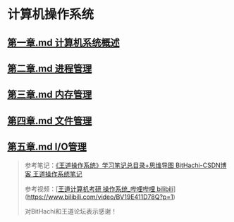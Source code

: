 # 计算机操作系统

## [第一章.md 计算机系统概述](./notes/第一章.md)

## [第二章.md 进程管理](./notes/第二章.md)

## [第三章.md 内存管理](./notes/第三章.md)

## [第四章.md 文件管理](./notes/第四章.md)

## [第五章.md I/O管理](./notes/第五章.md)



> 参考笔记：[《王道操作系统》学习笔记总目录+思维导图 BitHachi-CSDN博客 王道操作系统笔记](https://blog.csdn.net/weixin_43914604/article/details/104415990)
>
> 参考视频：[[王道计算机考研 操作系统_哔哩哔哩 bilibili](https://www.bilibili.com/video/BV1YE411D7nH?from=search&seid=14121831118705016904&spm_id_from=333.337.0.0)](https://www.bilibili.com/video/BV19E411D78Q?p=1)
>
> 对BitHachi和王道论坛表示感谢！

